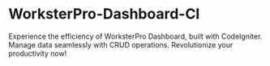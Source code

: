 # WorksterPro-Dashboard-CI
Experience the efficiency of WorksterPro Dashboard, built with CodeIgniter. Manage data seamlessly with CRUD operations. Revolutionize your productivity now!
